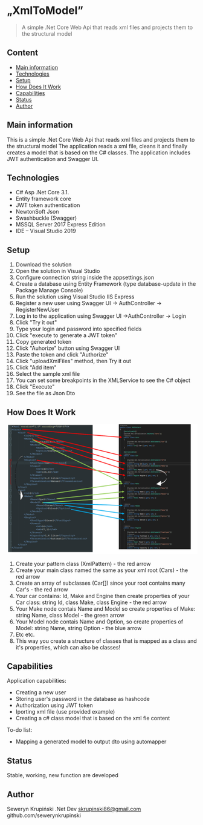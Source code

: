 # „XmlToModel”
> A simple .Net Core Web Api that reads xml files and projects them to the structural model

## Content
* [Main information](#main-information)
* [Technologies](#technologies)
* [Setup](#setup)
* [How Does It Work](#how-does-it-work)
* [Capabilities](#capabilities)
* [Status](#status)
* [Author](#author)

## Main information
This is a simple .Net Core Web Api that reads xml files and projects them to the structural model
The application reads a xml file, cleans it and finally creates a model that is based on the C# classes.
The application includes JWT authentication and Swagger UI.

## Technologies
* C# Asp .Net Core 3.1.
* Entity framework core
* JWT token authentication
* NewtonSoft Json
* Swashbuckle (Swagger)
* MSSQL Server 2017 Express Edition
* IDE – Visual Studio 2019

## Setup
1. Download the solution
2. Open the solution in Visual Studio
3. Configure connection string inside the appsettings.json
4. Create a database using Entity Framework (type database-update in the Package Manage Console)
5. Run the solution using Visual Studio IIS Express
6. Register a new user using Swagger UI -> AuthController -> RegisterNewUser
7. Log in to the application using Swagger UI ->AuthController -> Login
8. Click "Try it out"
9. Type your login and password into specified fields
10. Click "execute to generate a JWT token"
11. Copy generated token
12. Click "Auhorize" button using Swagger UI
13. Paste the token and click "Authorize"
14. Click "uploadXmlFiles" method, then Try it out
15. Click "Add item"
16. Select the sample xml file
17. You can set some breakpoints in the XMLService to see the C# object
18. Click "Execute"
19. See the file as Json Dto

## How Does It Work
![Scheme](https://github.com/sewerynkrupinski/XmlToModel/blob/master/scheme.png)
1. Create your pattern class (XmlPattern) - the red arrow
2. Create your main class named the same as your xml root (Cars) - the red arrow
3. Create an array of subclasses (Car[]) since your root contains many Car's - the red arrow
4. Your car contains: Id, Make and Engine then create properties of your Car class: string Id, class Make, class Engine - the red arrow
5. Your Make node contais Name and Model so create properties of Make: string Name, class Model - the green arrow
6. Your Model node contais Name and Option, so create properties of Model: string Name, string Option - the blue arrow
7. Etc etc.
8. This way you create a structure of classes that is mapped as a class and it's properties, which can also be classes!

## Capabilities
Application	capabilities:
* Creating a new user
* Storing user's password in the database as hashcode
* Authorization using JWT token
* Iporting xml file (use provided example)
* Creating a c# class model that is based on the xml fie content

To-do list:
* Mapping a generated model to output dto using automapper

## Status
Stable, working, new function are developed

## Author
Seweryn Krupiński
.Net Dev
skrupinski86@gmail.com
github.com/sewerynkrupinski


